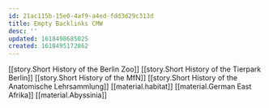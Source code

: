 ```yaml
---
id: 21ac115b-15e0-4af9-a4ed-fdd3d29c313d
title: Empty Backlinks CMW
desc: ''
updated: 1618498685025
created: 1618495172862
---
```


[[story.Short History of the Berlin Zoo]]
[[story.Short History of the Tierpark Berlin]]
[[story.Short History of the MfN]]
[[story.Short History of the Anatomische Lehrsammlung]]
[[material.habitat]]
[[material.German East Afrika]]
[[material.Abyssinia]]

